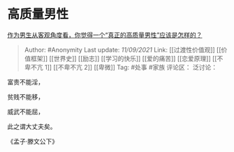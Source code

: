 # 高质量男性
[作为男生从客观角度看，你觉得一个“真正的高质量男性”应该是怎样的？](https://www.zhihu.com/question/484513695/answer/2111227039)

> Author: #Anonymity
> Last update: *11/09/2021*
> Link: [[过渡性价值观]] [[价值框架]] [[世界史]] [[励志]] [[学习的快乐]] [[爱的痛苦]] [[恋爱原理]] [[不卑不亢 1]] [[不卑不亢 2]] [[卑微]]
> Tag: #处事 #家族
> 评论区：
> 泛讨论：

富贵不能淫，

贫贱不能移，

威武不能屈，

此之谓大丈夫矣。

《孟子·滕文公下》
